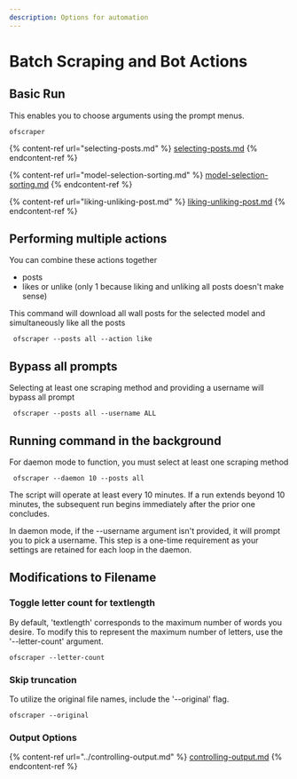 ```yaml
---
description: Options for automation
---
```


# Batch Scraping and Bot Actions

## Basic Run

This enables you to choose arguments using the prompt menus.

```
ofscraper
```

{% content-ref url="selecting-posts.md" %}
[selecting-posts.md](selecting-posts.md)
{% endcontent-ref %}

{% content-ref url="model-selection-sorting.md" %}
[model-selection-sorting.md](model-selection-sorting.md)
{% endcontent-ref %}

{% content-ref url="liking-unliking-post.md" %}
[liking-unliking-post.md](liking-unliking-post.md)
{% endcontent-ref %}

##

## Performing multiple actions

You can combine these actions together

* posts
* likes or unlike (only 1 because liking and unliking all posts doesn't make sense)

This command will download all wall posts for the selected model and simultaneously like all the posts

```
 ofscraper --posts all --action like
```

## Bypass all prompts

Selecting at least one scraping method and providing a username will bypass all prompt

```
 ofscraper --posts all --username ALL
```

## Running command in the background

For daemon mode to function, you must select at least one scraping method

```
 ofscraper --daemon 10 --posts all
```

The script will operate at least every 10 minutes. If a run extends beyond 10 minutes, the subsequent run begins immediately after the prior one concludes.

&#x20;In daemon mode, if the --username argument isn't provided, it will prompt you to pick a username. This step is a one-time requirement as your settings are retained for each loop in the daemon.

## Modifications to Filename

### Toggle letter count for textlength

By default, 'textlength' corresponds to the maximum number of words you desire. To modify this to represent the maximum number of letters, use the '--letter-count' argument.

```
ofscraper --letter-count
```

### Skip truncation

To utilize the original file names, include the '--original' flag.

```
ofscraper --original
```



### Output Options

{% content-ref url="../controlling-output.md" %}
[controlling-output.md](../controlling-output.md)
{% endcontent-ref %}
